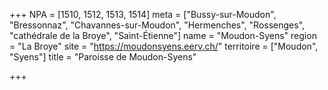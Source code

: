 +++
NPA = [1510, 1512, 1513, 1514]
meta = ["Bussy-sur-Moudon", "Bressonnaz", "Chavannes-sur-Moudon", "Hermenches", "Rossenges", "cathédrale de la Broye", "Saint-Étienne"]
name = "Moudon-Syens"
region = "La Broye"
site = "https://moudonsyens.eerv.ch/"
territoire = ["Moudon", "Syens"]
title = "Paroisse de Moudon-Syens"

+++

